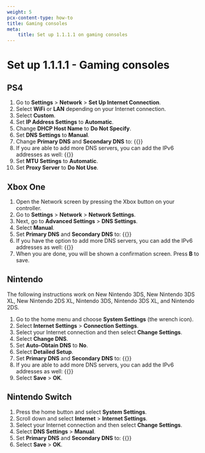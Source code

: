 ```yaml
---
weight: 5
pcx-content-type: how-to
title: Gaming consoles
meta:
    title: Set up 1.1.1.1 on gaming consoles
---
```


# Set up 1.1.1.1 - Gaming consoles

## PS4

1. Go to **Settings** > **Network** > **Set Up Internet Connection**.
2. Select **WiFi** or **LAN** depending on your Internet connection.
3. Select **Custom**.
4. Set **IP Address Settings** to **Automatic**.
5. Change **DHCP Host Name** to **Do Not Specify**.
6. Set **DNS Settings** to **Manual**.
7. Change **Primary DNS** and **Secondary DNS** to:
    {{<render file="_ipv4.md">}}
8. If you are able to add more DNS servers, you can add the IPv6 addresses as well:
    {{<render file="_ipv6.md">}}
9. Set **MTU Settings** to **Automatic**.
10. Set **Proxy Server** to **Do Not Use**.

## Xbox One

1. Open the Network screen by pressing the Xbox button on your controller.
2. Go to **Settings** > **Network** > **Network Settings**.
3. Next, go to **Advanced Settings** > **DNS Settings**.
4. Select **Manual**.
5. Set **Primary DNS** and **Secondary DNS** to:
   {{<render file="_ipv4.md">}}
6. If you have the option to add more DNS servers, you can add the IPv6 addresses as well:
    {{<render file="_ipv6.md">}}
7. When you are done, you will be shown a confirmation screen. Press **B** to save.

## Nintendo

The following instructions work on New Nintendo 3DS, New Nintendo 3DS XL, New Nintendo 2DS XL, Nintendo 3DS, Nintendo 3DS XL, and Nintendo 2DS.

1. Go to the home menu and choose **System Settings** (the wrench icon).
2. Select **Internet Settings** > **Connection Settings**.
3. Select your Internet connection and then select **Change Settings**.
4. Select **Change DNS**.
5. Set **Auto-Obtain DNS** to **No**.
6. Select **Detailed Setup**.
7. Set **Primary DNS** and **Secondary DNS** to:
    {{<render file="_ipv4.md">}}
8. If you are able to add more DNS servers, you can add the IPv6 addresses as well:
    {{<render file="_ipv6.md">}}
9. Select **Save** > **OK**.

## Nintendo Switch

1. Press the home button and select **System Settings**.
2. Scroll down and select **Internet** > **Internet Settings**.
3. Select your Internet connection and then select **Change Settings**.
4. Select **DNS Settings** > **Manual**.
5. Set **Primary DNS** and **Secondary DNS** to:
    {{<render file="_ipv4.md">}}
6. Select **Save** > **OK**.
